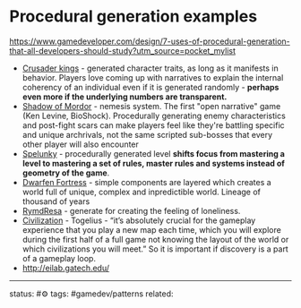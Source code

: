 # Procedural generation examples
https://www.gamedeveloper.com/design/7-uses-of-procedural-generation-that-all-developers-should-study?utm_source=pocket_mylist

 - <u>Crusader kings</u> - generated character traits, as long as it manifests in behavior. Players love coming up with narratives to explain the internal coherency of an individual even if it is generated randomly - **perhaps even more if the underlying numbers are transparent.**
 -  <u>Shadow of Mordor</u> - nemesis system. The first "open narrative" game (Ken Levine, BioShock). Procedurally generating enemy characteristics and post-fight scars can make players feel like they're battling specific and unique archrivals, not the same scripted sub-bosses that every other player will also encounter
 - <u>Spelunky</u> - procedurally generated level **shifts focus from mastering a level to mastering a set of rules, master rules and systems instead of geometry of the game**.
 - <u>Dwarfen Fortress</u> - simple components are layered which creates a world full of unique, complex and inpredictible world. Lineage of thousand of years
 - <u>RymdResa</u> - generate for creating the feeling of loneliness. 
 - <u>Civilization</u> - Togelius - “it’s absolutely crucial for the gameplay experience that you play a new map each time, which you will explore during the first half of a full game not knowing the layout of the world or which civilizations you will meet.” So it is important if discovery is a part of a gameplay loop.
 - http://eilab.gatech.edu/


---
status: #⚙️ 
tags: #gamedev/patterns 
related: 